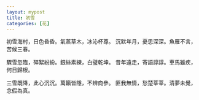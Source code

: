 ```yaml
---
layout: mypost
title: 初雪
categories: [花]
---
```


初雪海村，日色昏昏。氣蒸草木，冰沁杯尊。
沉默年月，憂思深深。魚雁不言，苦候三春。

驟雪忽臨，碎絮紛紛。銀絲素練，白璧乾坤。
昔年遠走，寄語諄諄。車馬雖疾，何日歸根。

三雪既降，此心沉沉。萬籟皆隱，不辨商參。
匪我無情，愁楚莘莘。清夢未覺，念假為真。